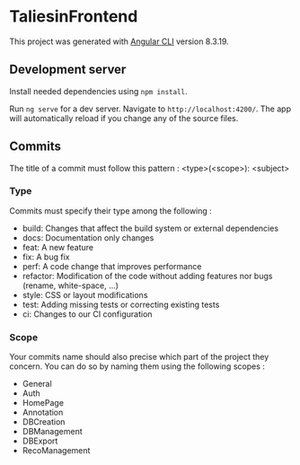 # TaliesinFrontend

This project was generated with [Angular CLI](https://github.com/angular/angular-cli) version 8.3.19.

## Development server

Install needed dependencies using `npm install`.

Run `ng serve` for a dev server. Navigate to `http://localhost:4200/`. The app will automatically reload if you change any of the source files.


## Commits

The title of a commit must follow this pattern : \<type>(\<scope>): \<subject>

### Type
Commits must specify their type among the following :
- build: Changes that affect the build system or external dependencies
- docs: Documentation only changes
- feat: A new feature
- fix: A bug fix
- perf: A code change that improves performance
- refactor: Modification of the code without adding features nor bugs (rename, white-space, ...)
- style: CSS or layout modifications
- test: Adding missing tests or correcting existing tests
- ci: Changes to our CI configuration

### Scope
Your commits name should also precise which part of the project they concern.
You can do so by naming them using the following scopes :
- General
- Auth
- HomePage
- Annotation
- DBCreation
- DBManagement
- DBExport
- RecoManagement

